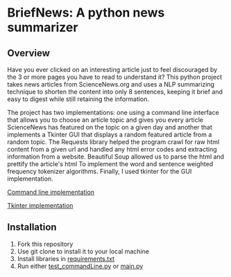# BriefNews: A python news summarizer
## Overview
Have you ever clicked on an interesting article just to feel discouraged by the 3 or more pages you have to read to understand it? This python project takes news articles from ScienceNews.org and uses a NLP summarizing technique to shorten the content into only 8 sentences, keeping it brief and easy to digest while still retaining the information. 

The project has two implementations: one using a command line interface that allows you to choose an article topic and gives you every article ScienceNews has featured on the topic on a given day and another that implements a Tkinter GUI that displays a random featured article from a random topic. The Requests library helped the program crawl for raw html content from a given url and handled any html error codes and extracting information from a website. Beautiful Soup allowed us to parse the html and prettify the article's html To implement the word and sentence weighted frequency tokenizer algorithms. Finally, I used tkinter for the GUI implementation.

[Command line implementation](commandLine_img.jpg)

[Tkinter implementation](tkinter_img.jpg)

## Installation
1. Fork this repository
2. Use git clone to install it to your local machine
3. Install libraries in [requirements.txt](requirements.txt)
4. Run either [test_commandLine.py](test_commandLine.py) or [main.py](main.py)
